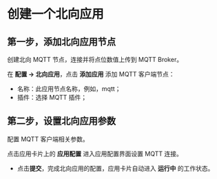 # 创建一个北向应用

## 第一步，添加北向应用节点

创建北向 MQTT 节点，连接并将点位数值上传到 MQTT Broker。

在 **配置 -> 北向应用**，点击 **添加应用** 添加 MQTT 客户端节点：

* 名称：此应用节点名称，例如，mqtt；
* 插件：选择 MQTT 插件；

## 第二步，设置北向应用参数

配置 MQTT 客户端相关参数。

点击应用卡片上的 **应用配置** 进入应用配置界面设置 MQTT 连接。

* 点击**提交**，完成北向应用的配置，应用卡片自动进入 **运行中** 的工作状态。
